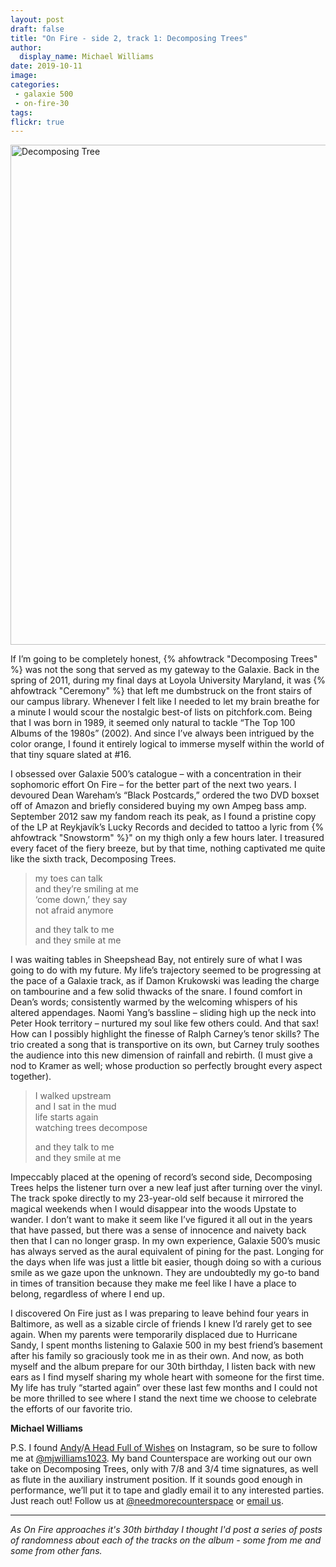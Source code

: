 ```yaml
---
layout: post
draft: false
title: "On Fire - side 2, track 1: Decomposing Trees"
author:
  display_name: Michael Williams
date: 2019-10-11
image: 
categories:
 - galaxie 500
 - on-fire-30
tags:
flickr: true
---
```

<a data-flickr-embed="true"  href="https://www.flickr.com/photos/grange85/188393597/in/photolist-2hbjrTg-8Zrhr3-hDyRt" title="Decomposing Tree"><img src="https://live.staticflickr.com/62/188393597_b636ffe5b7_c.jpg" width="791" height="800" alt="Decomposing Tree"></a>

If I’m going to be completely honest, {% ahfowtrack "Decomposing Trees" %} was not the song that served as my gateway to the Galaxie.  Back in the spring of 2011, during my final days at Loyola University Maryland, it was {% ahfowtrack "Ceremony" %} that left me dumbstruck on the front stairs of our campus library.  Whenever I felt like I needed to let my brain breathe for a minute I would scour the nostalgic best-of lists on pitchfork.com.  Being that I was born in 1989, it seemed only natural to tackle “The Top 100 Albums of the 1980s” (2002).  And since I’ve always been intrigued by the color orange, I found it entirely logical to immerse myself within the world of that tiny square slated at #16.

I obsessed over Galaxie 500’s catalogue – with a concentration in their sophomoric effort On Fire – for the better part of the next two years.  I devoured Dean Wareham’s “Black Postcards,” ordered the two DVD boxset off of Amazon and briefly considered buying my own Ampeg bass amp.  September 2012 saw my fandom reach its peak, as I found a pristine copy of the LP at Reykjavík’s Lucky Records and decided to tattoo a lyric from {% ahfowtrack "Snowstorm" %}" on my thigh only a few hours later.  I treasured every facet of the fiery breeze, but by that time, nothing captivated me quite like the sixth track, Decomposing Trees.

> my toes can talk  
> and they’re smiling at me  
> ‘come down,’ they say  
> not afraid anymore  
> 
> and they talk to me  
> and they smile at me  

I was waiting tables in Sheepshead Bay, not entirely sure of what I was going to do with my future.  My life’s trajectory seemed to be progressing at the pace of a Galaxie track, as if Damon Krukowski was leading the charge on tambourine and a few solid thwacks of the snare.  I found comfort in Dean’s words; consistently warmed by the welcoming whispers of his altered appendages.  Naomi Yang’s bassline – sliding high up the neck into Peter Hook territory – nurtured my soul like few others could.  And that sax!  How can I possibly highlight the finesse of Ralph Carney’s tenor skills?  The trio created a song that is transportive on its own, but Carney truly soothes the audience into this new dimension of rainfall and rebirth.  (I must give a nod to Kramer as well; whose production so perfectly brought every aspect together).

> I walked upstream  
> and I sat in the mud   
> life starts again  
> watching trees decompose  
> 
> and they talk to me  
> and they smile at me  

Impeccably placed at the opening of record’s second side, Decomposing Trees helps the listener turn over a new leaf just after turning over the vinyl.  The track spoke directly to my 23-year-old self because it mirrored the magical weekends when I would disappear into the woods Upstate to wander.  I don’t want to make it seem like I’ve figured it all out in the years that have passed, but there was a sense of innocence and naivety back then that I can no longer grasp.  In my own experience, Galaxie 500’s music has always served as the aural equivalent of pining for the past.  Longing for the days when life was just a little bit easier, though doing so with a curious smile as we gaze upon the unknown.  They are undoubtedly my go-to band in times of transition because they make me feel like I have a place to belong, regardless of where I end up.  

I discovered On Fire just as I was preparing to leave behind four years in Baltimore, as well as a sizable circle of friends I knew I’d rarely get to see again.  When my parents were temporarily displaced due to Hurricane Sandy, I spent months listening to Galaxie 500 in my best friend’s basement after his family so graciously took me in as their own.  And now, as both myself and the album prepare for our 30th birthday, I listen back with new ears as I find myself sharing my whole heart with someone for the first time.  My life has truly “started again” over these last few months and I could not be more thrilled to see where I stand the next time we choose to celebrate the efforts of our favorite trio.


__Michael Williams__

P.S. I found [Andy](https://instagram.com/grange85)/[A Head Full of Wishes](https://instagram.com/fullofwishes) on Instagram, so be sure to follow me at [@mjwilliams1023](https://instagram.com/mjwilliams1023).  My band Counterspace are working out our own take on Decomposing Trees, only with 7/8 and 3/4 time signatures, as well as flute in the auxiliary instrument position.  If it sounds good enough in performance, we’ll put it to tape and gladly email it to any interested parties.  Just reach out! Follow us at [@needmorecounterspace](https://instagram.com/needmorecounterspace) or [email us](mailto:needmorecounterspace@gmail.com).

---

_As On Fire approaches it's 30th birthday I thought I'd post a series of posts of randomness about each of the tracks on the album - some from me and some from other fans._
